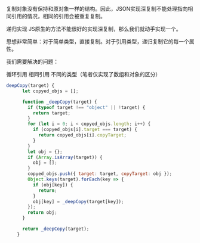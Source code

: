 

复制对象没有保持和原对象一样的结构。因此，JSON实现深复制不能处理指向相同引用的情况，相同的引用会被重复复制。

递归实现
JS原生的方法不能很好的实现深复制，那么我们就动手实现一个。

思想非常简单：对于简单类型，直接复制。对于引用类型，递归复制它的每一个属性。

我们需要解决的问题：

循环引用
相同引用
不同的类型（笔者仅实现了数组和对象的区分）
```js
deepCopy(target) {
      let copyed_objs = [];

      function _deepCopy(target) {
        if (typeof target !== "object" || !target) {
          return target;
        }
        for (let i = 0; i < copyed_objs.length; i++) {
          if (copyed_objs[i].target === target) {
            return copyed_objs[i].copyTarget;
          }
        }
        let obj = {};
        if (Array.isArray(target)) {
          obj = [];
        }
        copyed_objs.push({ target: target, copyTarget: obj });
        Object.keys(target).forEach(key => {
          if (obj[key]) {
            return;
          }
          obj[key] = _deepCopy(target[key]);
        });
        return obj;
      }

      return _deepCopy(target);
    }
```
